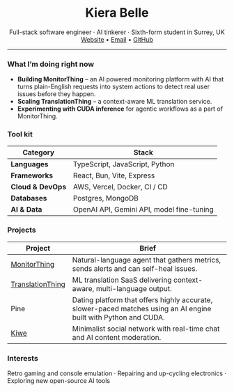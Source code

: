 <h1 align="center">Kiera Belle</h1>
<p align="center">
  Full-stack software engineer · AI tinkerer · Sixth-form student in Surrey, UK  
  <br>
  <a href="https://kiera.dev">Website</a> • <a href="mailto:me@kiera.dev">Email</a> • <a href="https://github.com/kieradev">GitHub</a>
</p>

---

### What I’m doing right now
- **Building MonitorThing** – an AI powered monitoring platform with AI that turns plain-English requests into system actions to detect real user issues before they happen.  
- **Scaling TranslationThing** – a context-aware ML translation service.  
- **Experimenting with CUDA inference** for agentic workflows as a part of MonitorThing.

### Tool kit
| Category    | Stack |
|-------------|-------|
| **Languages** | TypeScript, JavaScript, Python |
| **Frameworks** | React, Bun, Vite, Express |
| **Cloud & DevOps** | AWS, Vercel, Docker, CI / CD |
| **Databases** | Postgres, MongoDB |
| **AI & Data** | OpenAI API, Gemini API, model fine-tuning |

### Projects
| Project | Brief |
|---------|-------|
| [MonitorThing](https://monitorthing.com) | Natural-language agent that gathers metrics, sends alerts and can self-heal issues. |
| [TranslationThing](https://translationthing.com) | ML translation SaaS delivering context-aware, multi-language output. |
| Pine | Dating platform that offers highly accurate, slower-paced matches using an AI engine built with Python and CUDA. |
| [Kiwe](https://github.com/kieradev/kiwe) | Minimalist social network with real-time chat and AI content moderation. |

### Interests
Retro gaming and console emulation · Repairing and up-cycling electronics · Exploring new open-source AI tools
